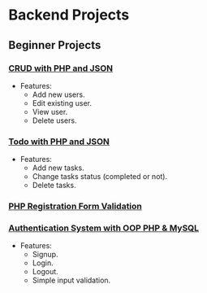 # Backend Projects

## Beginner Projects

### [CRUD with PHP and JSON](https://github.com/ZeinaZayed4/backend-projects/tree/main/beginner/CRUD)
- Features:
  - Add new users.
  - Edit existing user.
  - View user.
  - Delete users.

### [Todo with PHP and JSON](https://github.com/ZeinaZayed4/backend-projects/tree/main/beginner/Todo)
- Features:
  - Add new tasks.
  - Change tasks status (completed or not).
  - Delete tasks.

### [PHP Registration Form Validation](https://github.com/ZeinaZayed4/backend-projects/tree/main/beginner/Registration%20Form%20Validation)

### [Authentication System with OOP PHP & MySQL](https://github.com/ZeinaZayed4/backend-projects/tree/main/beginner/OOP%20Login%20System)
- Features:
  - Signup.
  - Login.
  - Logout.
  - Simple input validation.

